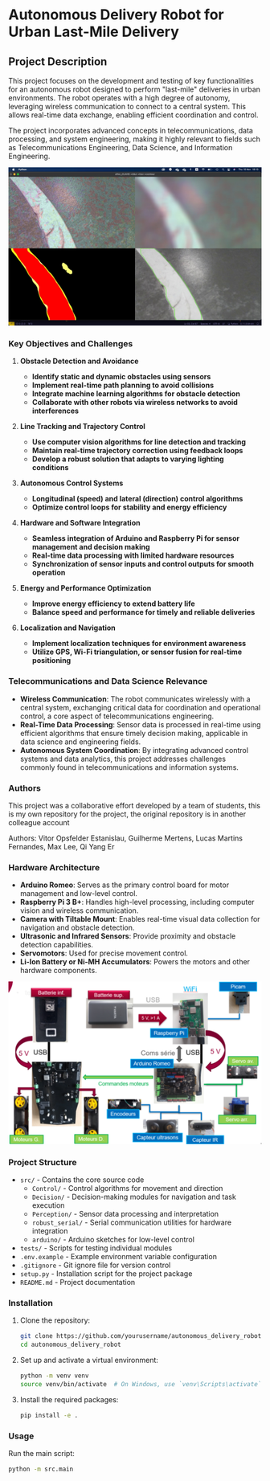 # Autonomous Delivery Robot for Urban Last-Mile Delivery

## Project Description

This project focuses on the development and testing of key functionalities for an autonomous robot designed to perform "last-mile" deliveries in urban environments. The robot operates with a high degree of autonomy, leveraging wireless communication to connect to a central system. This allows real-time data exchange, enabling efficient coordination and control.

The project incorporates advanced concepts in telecommunications, data processing, and system engineering, making it highly relevant to fields such as Telecommunications Engineering, Data Science, and Information Engineering.

![](computer_vision.jpeg)

### Key Objectives and Challenges

1. **Obstacle Detection and Avoidance**
    - **Identify static and dynamic obstacles using sensors**
    - **Implement real-time path planning to avoid collisions**
    - **Integrate machine learning algorithms for obstacle detection**
    - **Collaborate with other robots via wireless networks to avoid interferences**

2. **Line Tracking and Trajectory Control**
    - **Use computer vision algorithms for line detection and tracking**
    - **Maintain real-time trajectory correction using feedback loops**
    - **Develop a robust solution that adapts to varying lighting conditions**

3. **Autonomous Control Systems**
    - **Longitudinal (speed) and lateral (direction) control algorithms**
    - **Optimize control loops for stability and energy efficiency**

4. **Hardware and Software Integration**
    - **Seamless integration of Arduino and Raspberry Pi for sensor management and decision making**
    - **Real-time data processing with limited hardware resources**
    - **Synchronization of sensor inputs and control outputs for smooth operation**

5. **Energy and Performance Optimization**
    - **Improve energy efficiency to extend battery life**
    - **Balance speed and performance for timely and reliable deliveries**

6. **Localization and Navigation**
    - **Implement localization techniques for environment awareness**
    - **Utilize GPS, Wi-Fi triangulation, or sensor fusion for real-time positioning**

### Telecommunications and Data Science Relevance

- **Wireless Communication**: The robot communicates wirelessly with a central system, exchanging critical data for coordination and operational control, a core aspect of telecommunications engineering.
- **Real-Time Data Processing**: Sensor data is processed in real-time using efficient algorithms that ensure timely decision making, applicable in data science and engineering fields.
- **Autonomous System Coordination**: By integrating advanced control systems and data analytics, this project addresses challenges commonly found in telecommunications and information systems.

### Authors 
This project was a collaborative effort developed by a team of students, this is my own repository for the project, the original repository is in another colleague account

Authors: Vitor Opsfelder Estanislau,
Guilherme Mertens,
Lucas Martins Fernandes,
Max Lee,
Qi Yang Er 
### Hardware Architecture

- **Arduino Romeo**: Serves as the primary control board for motor management and low-level control.
- **Raspberry Pi 3 B+**: Handles high-level processing, including computer vision and wireless communication.
- **Camera with Tiltable Mount**: Enables real-time visual data collection for navigation and obstacle detection.
- **Ultrasonic and Infrared Sensors**: Provide proximity and obstacle detection capabilities.
- **Servomotors**: Used for precise movement control.
- **Li-Ion Battery or Ni-MH Accumulators**: Powers the motors and other hardware components.

![](hardware.png)

### Project Structure

- `src/` - Contains the core source code
  - `Control/` - Control algorithms for movement and direction
  - `Decision/` - Decision-making modules for navigation and task execution
  - `Perception/` - Sensor data processing and interpretation
  - `robust_serial/` - Serial communication utilities for hardware integration
  - `arduino/` - Arduino sketches for low-level control
- `tests/` - Scripts for testing individual modules
- `.env.example` - Example environment variable configuration
- `.gitignore` - Git ignore file for version control
- `setup.py` - Installation script for the project package
- `README.md` - Project documentation

### Installation

1. Clone the repository:
    ```bash
    git clone https://github.com/yourusername/autonomous_delivery_robot.git
    cd autonomous_delivery_robot
    ```

2. Set up and activate a virtual environment:
    ```bash
    python -m venv venv
    source venv/bin/activate  # On Windows, use `venv\Scripts\activate`
    ```

3. Install the required packages:
    ```bash
    pip install -e .
    ```

### Usage

Run the main script:
```bash
python -m src.main
